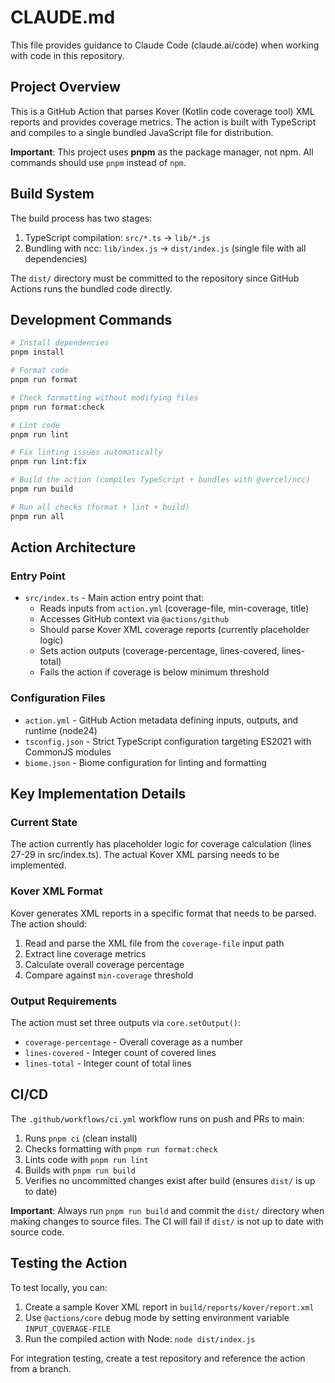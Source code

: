 # CLAUDE.md

This file provides guidance to Claude Code (claude.ai/code) when working with code in this repository.

## Project Overview

This is a GitHub Action that parses Kover (Kotlin code coverage tool) XML reports and provides coverage metrics. The action is built with TypeScript and compiles to a single bundled JavaScript file for distribution.

**Important**: This project uses **pnpm** as the package manager, not npm. All commands should use `pnpm` instead of `npm`.

## Build System

The build process has two stages:
1. TypeScript compilation: `src/*.ts` → `lib/*.js`
2. Bundling with ncc: `lib/index.js` → `dist/index.js` (single file with all dependencies)

The `dist/` directory must be committed to the repository since GitHub Actions runs the bundled code directly.

## Development Commands

```bash
# Install dependencies
pnpm install

# Format code
pnpm run format

# Check formatting without modifying files
pnpm run format:check

# Lint code
pnpm run lint

# Fix linting issues automatically
pnpm run lint:fix

# Build the action (compiles TypeScript + bundles with @vercel/ncc)
pnpm run build

# Run all checks (format + lint + build)
pnpm run all
```

## Action Architecture

### Entry Point
- `src/index.ts` - Main action entry point that:
  - Reads inputs from `action.yml` (coverage-file, min-coverage, title)
  - Accesses GitHub context via `@actions/github`
  - Should parse Kover XML coverage reports (currently placeholder logic)
  - Sets action outputs (coverage-percentage, lines-covered, lines-total)
  - Fails the action if coverage is below minimum threshold

### Configuration Files
- `action.yml` - GitHub Action metadata defining inputs, outputs, and runtime (node24)
- `tsconfig.json` - Strict TypeScript configuration targeting ES2021 with CommonJS modules
- `biome.json` - Biome configuration for linting and formatting

## Key Implementation Details

### Current State
The action currently has placeholder logic for coverage calculation (lines 27-29 in src/index.ts). The actual Kover XML parsing needs to be implemented.

### Kover XML Format
Kover generates XML reports in a specific format that needs to be parsed. The action should:
1. Read and parse the XML file from the `coverage-file` input path
2. Extract line coverage metrics
3. Calculate overall coverage percentage
4. Compare against `min-coverage` threshold

### Output Requirements
The action must set three outputs via `core.setOutput()`:
- `coverage-percentage` - Overall coverage as a number
- `lines-covered` - Integer count of covered lines
- `lines-total` - Integer count of total lines

## CI/CD

The `.github/workflows/ci.yml` workflow runs on push and PRs to main:
1. Runs `pnpm ci` (clean install)
2. Checks formatting with `pnpm run format:check`
3. Lints code with `pnpm run lint`
4. Builds with `pnpm run build`
5. Verifies no uncommitted changes exist after build (ensures `dist/` is up to date)

**Important**: Always run `pnpm run build` and commit the `dist/` directory when making changes to source files. The CI will fail if `dist/` is not up to date with source code.

## Testing the Action

To test locally, you can:
1. Create a sample Kover XML report in `build/reports/kover/report.xml`
2. Use `@actions/core` debug mode by setting environment variable `INPUT_COVERAGE-FILE`
3. Run the compiled action with Node: `node dist/index.js`

For integration testing, create a test repository and reference the action from a branch.
